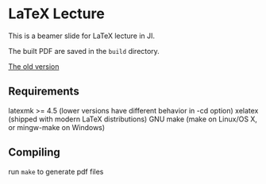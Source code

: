 # LaTeX Lecture

This is a beamer slide for LaTeX lecture in JI.

The built PDF are saved in the `build` directory.

[The old version](https://github.com/SJTU-UMJI-Tech/LaTeX/raw/master/lecture_old_version.pdf)

## Requirements
latexmk >= 4.5 (lower versions have different behavior in -cd option)
xelatex (shipped with modern LaTeX distributions)
GNU make (make on Linux/OS X, or mingw-make on Windows)

## Compiling

run `make` to generate pdf files
